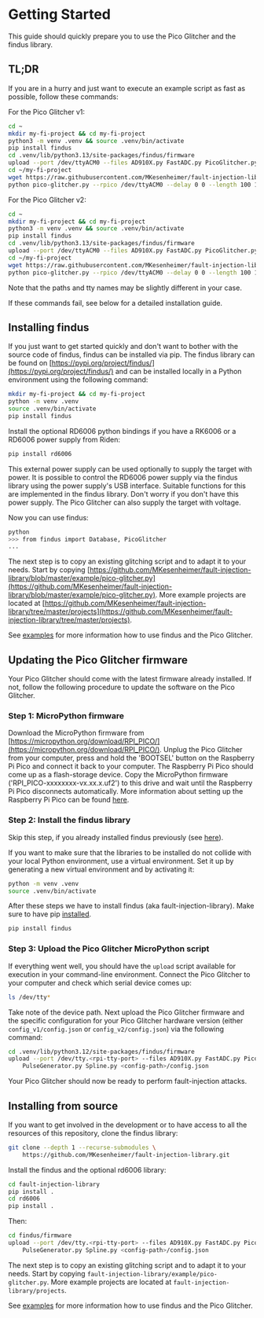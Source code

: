 # Getting Started

This guide should quickly prepare you to use the Pico Glitcher and the findus library.

## TL;DR

If you are in a hurry and just want to execute an example script as fast as possible, follow these commands:

For the Pico Glitcher v1:

```bash
cd ~
mkdir my-fi-project && cd my-fi-project
python3 -m venv .venv && source .venv/bin/activate
pip install findus
cd .venv/lib/python3.13/site-packages/findus/firmware
upload --port /dev/ttyACM0 --files AD910X.py FastADC.py PicoGlitcher.py PulseGenerator.py Spline.py config_v1/config.json
cd ~/my-fi-project
wget https://raw.githubusercontent.com/MKesenheimer/fault-injection-library/refs/heads/master/examples/pico-glitcher.py
python pico-glitcher.py --rpico /dev/ttyACM0 --delay 0 0 --length 100 100
```

For the Pico Glitcher v2:

```bash
cd ~
mkdir my-fi-project && cd my-fi-project
python3 -m venv .venv && source .venv/bin/activate
pip install findus
cd .venv/lib/python3.13/site-packages/findus/firmware
upload --port /dev/ttyACM0 --files AD910X.py FastADC.py PicoGlitcher.py PulseGenerator.py Spline.py config_v2/config.json
cd ~/my-fi-project
wget https://raw.githubusercontent.com/MKesenheimer/fault-injection-library/refs/heads/master/examples/pico-glitcher.py
python pico-glitcher.py --rpico /dev/ttyACM0 --delay 0 0 --length 100 100
```

Note that the paths and tty names may be slightly different in your case.

If these commands fail, see below for a detailed installation guide.

## Installing findus

If you just want to get started quickly and don't want to bother with the source code of findus, findus can be installed via pip. The findus library can be found on [https://pypi.org/project/findus/](https://pypi.org/project/findus/) and can be installed locally in a Python environment using the following command:

```bash
mkdir my-fi-project && cd my-fi-project
python -m venv .venv
source .venv/bin/activate
pip install findus
```

Install the optional RD6006 python bindings if you have a RK6006 or a RD6006 power supply from Riden:

```bash
pip install rd6006
```

This external power supply can be used optionally to supply the target with power. It is possible to control the RD6006 power supply via the findus library using the power supply's USB interface. Suitable functions for this are implemented in the findus library.
Don't worry if you don't have this power supply. The Pico Glitcher can also supply the target with voltage.

Now you can use findus:

```bash
python
>>> from findus import Database, PicoGlitcher
...
```

The next step is to copy an existing glitching script and to adapt it to your needs.
Start by copying [https://github.com/MKesenheimer/fault-injection-library/blob/master/example/pico-glitcher.py](https://github.com/MKesenheimer/fault-injection-library/blob/master/example/pico-glitcher.py). More example projects are located at [https://github.com/MKesenheimer/fault-injection-library/tree/master/projects](https://github.com/MKesenheimer/fault-injection-library/tree/master/projects).

See [examples](examples.md) for more information how to use findus and the Pico Glitcher.

## Updating the Pico Glitcher firmware

Your Pico Glitcher should come with the latest firmware already installed. If not, follow the following procedure to update the software on the Pico Glitcher.

### Step 1: MicroPython firmware

Download the MicroPython firmware from [https://micropython.org/download/RPI_PICO/](https://micropython.org/download/RPI_PICO/). Unplug the Pico Glitcher from your computer, press and hold the 'BOOTSEL' button on the Raspberry Pi Pico and connect it back to your computer. The Raspberry Pi Pico should come up as a flash-storage device. Copy the MicroPython firmware ('RPI_PICO-xxxxxxxx-vx.xx.x.uf2') to this drive and wait until the Raspberry Pi Pico disconnects automatically.
More information about setting up the Raspberry Pi Pico can be found [here](https://projects.raspberrypi.org/en/projects/getting-started-with-the-pico).

### Step 2: Install the findus library

Skip this step, if you already installed findus previously (see [here](#installing-findus)).

If you want to make sure that the libraries to be installed do not collide with your local Python environment, use a virtual environment.
Set it up by generating a new virtual environment and by activating it:

```bash
python -m venv .venv
source .venv/bin/activate
```

After these steps we have to install findus (aka fault-injection-library).
Make sure to have pip [installed](https://docs.python.org/3/library/ensurepip.html).

```bash
pip install findus
```

### Step 3: Upload the Pico Glitcher MicroPython script

If everything went well, you should have the `upload` script available for execution in your command-line environment.
Connect the Pico Glitcher to your computer and check which serial device comes up:

```bash
ls /dev/tty*
```

Take note of the device path. Next upload the Pico Glitcher firmware and the specific configuration for your Pico Glitcher hardware version (either `config_v1/config.json` or `config_v2/config.json`) via the following command:

```bash
cd .venv/lib/python3.12/site-packages/findus/firmware
upload --port /dev/tty.<rpi-tty-port> --files AD910X.py FastADC.py PicoGlitcher.py \ 
    PulseGenerator.py Spline.py <config-path>/config.json
```

Your Pico Glitcher should now be ready to perform fault-injection attacks.

## Installing from source

If you want to get involved in the development or to have access to all the resources of this repository, clone the findus library:

```bash
git clone --depth 1 --recurse-submodules \ 
    https://github.com/MKesenheimer/fault-injection-library.git
```

Install the findus and the optional rd6006 library:

```bash
cd fault-injection-library
pip install .
cd rd6006
pip install .
```

Then:

```bash
cd findus/firmware
upload --port /dev/tty.<rpi-tty-port> --files AD910X.py FastADC.py PicoGlitcher.py \ 
    PulseGenerator.py Spline.py <config-path>/config.json
```

The next step is to copy an existing glitching script and to adapt it to your needs.
Start by copying `fault-injection-library/example/pico-glitcher.py`. More example projects are located at `fault-injection-library/projects`.

See [examples](examples.md) for more information how to use findus and the Pico Glitcher.
